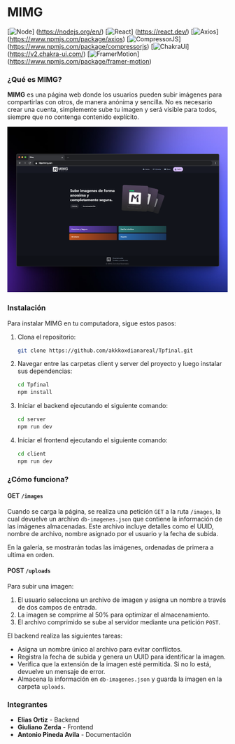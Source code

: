 # MIMG 
[![Node](https://img.shields.io/badge/NodeJs-20.17.0-green?style=for-the-badge)] (https://nodejs.org/en/)
[![React](https://img.shields.io/badge/React-18.3.1-blue?style=for-the-badge)] (https://react.dev/)
[![Axios](https://img.shields.io/badge/Axios-1.7.7-red?style=for-the-badge)] (https://www.npmjs.com/package/axios)
[![CompressorJS](https://img.shields.io/badge/CompressorJS-1.2.1-yellow?style=for-the-badge)] (https://www.npmjs.com/package/compressorjs)
[![ChakraUi](https://img.shields.io/badge/ChakraUI-2.10.1-aqua?style=for-the-badge)] (https://v2.chakra-ui.com/)
[![FramerMotion](https://img.shields.io/badge/FramerMotion-11.11.1-violet?style=for-the-badge)] (https://www.npmjs.com/package/framer-motion)




### ¿Qué es MIMG?
**MIMG** es una página web donde los usuarios pueden subir imágenes para compartirlas con otros, de manera anónima y sencilla. No es necesario crear una cuenta, simplemente sube tu imagen y será visible para todos, siempre que no contenga contenido explícito.

![MIMG Showcase](client/public/mimg2.png)

### Instalación
Para instalar MIMG en tu computadora, sigue estos pasos:

1. Clona el repositorio:

    ```bash
    git clone https://github.com/akkkoxdianareal/Tpfinal.git
    ```

3. Navegar entre las carpetas client y server del proyecto y luego instalar sus dependencias:

    ```bash
    cd Tpfinal
    npm install
    ```

4. Iniciar el backend  ejecutando el siguiente comando:

    ```bash
    cd server
    npm run dev
    ```

5. Iniciar el frontend  ejecutando el siguiente comando:

    ```bash
    cd client
    npm run dev
    ```

### ¿Cómo funciona?

#### GET `/images`
Cuando se carga la página, se realiza una petición `GET` a la ruta `/images`, la cual devuelve un archivo `db-imagenes.json` que contiene la información de las imágenes almacenadas. Este archivo incluye detalles como el UUID, nombre de archivo, nombre asignado por el usuario y la fecha de subida.

 En la galería, se mostrarán todas las imágenes, ordenadas de primera a ultima en orden.

#### POST `/uploads`
Para subir una imagen:

1. El usuario selecciona un archivo de imagen y asigna un nombre a través de dos campos de entrada.
2. La imagen se comprime al 50% para optimizar el almacenamiento.
3. El archivo comprimido se sube al servidor mediante una petición `POST`.

El backend realiza las siguientes tareas:
- Asigna un nombre único al archivo para evitar conflictos.
- Registra la fecha de subida y genera un UUID para identificar la imagen.
- Verifica que la extensión de la imagen esté permitida. Si no lo está, devuelve un mensaje de error.
- Almacena la información en `db-imagenes.json` y guarda la imagen en la carpeta `uploads`.

### Integrantes

- **Elias Ortiz** - Backend
- **Giuliano Zerda** - Frontend
- **Antonio Pineda Avila** - Documentación
